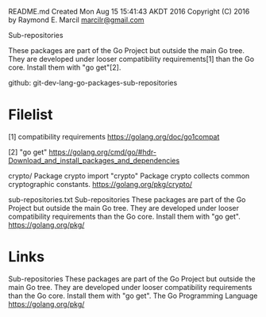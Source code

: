 README.md
Created Mon Aug 15 15:41:43 AKDT 2016
Copyright (C) 2016 by Raymond E. Marcil <marcilr@gmail.com>


Sub-repositories


These packages are part of the Go Project but outside the main Go tree.  They
are developed under looser compatibility requirements[1] than the Go core.
Install them with "go get"[2].


github: git-dev-lang-go-packages-sub-repositories



Filelist
========
[1] compatibility requirements
https://golang.org/doc/go1compat

[2] "go get"
https://golang.org/cmd/go/#hdr-Download_and_install_packages_and_dependencies

crypto/
  Package crypto
  import "crypto"
  Package crypto collects common cryptographic constants.
  https://golang.org/pkg/crypto/

sub-repositories.txt
  Sub-repositories
  These packages are part of the Go Project but outside the main Go tree.
  They are developed under looser compatibility requirements than the
  Go core.  Install them with "go get".
  https://golang.org/pkg/


Links
=====
Sub-repositories
These packages are part of the Go Project but outside the main Go tree.  They
are developed under looser compatibility requirements than the Go core.
Install them with "go get".
The Go Programming Language
https://golang.org/pkg/

